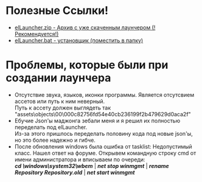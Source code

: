 # Полезные Ссылки!
- [elLauncher.zip - Архив с уже скаченным лаунчером (!Рекомендуется!)](https://github.com/Niclic2/elLauncher/releases/download/elLauncher-0.0.2/elLauncher.zip)
- [elLauncher.bat - установщик (поместить в папку)](https://github.com/Niclic2/elLauncher/releases/download/elLauncher-0.0.2/elLauncher.bat)  
# Проблемы, которые были при создании лаунчера
- Отсутствие звука, языков, иконки программы. Является отсутсвием ассетов или путь к ним неверный.  
Путь к ассету должен выглядеть так "assets\objects\00\000c82756fd54e40cb236199f2b479629d0aca2f"  
- Ебучие Json'ы маджонга зебали меня и я решил их полностью переделать под elLauncher.  
Из-за этого пришлось переделать половину кода под новые json'ы, но это более надежно и гибче.  
- После обновления windows была ошибка от tasklist: Недопустимый класс. Нашел ответ на форуме.
Открывем командную строку cmd от имени администратора и вписываем по очереди:  
_**cd \windows\system32\wbem**_ | _**net stop winmgmt**_ | _**rename Repository Repository.old**_ | _**net start winmgmt**_
